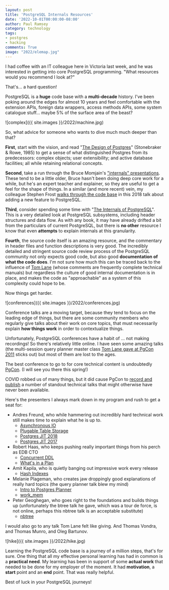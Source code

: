 ```yaml
---
layout: post
title: 'PostgreSQL Internals Resources'
date: '2022-10-01T00:00:00-08:00'
author: Paul Ramsey
category: technology
tags:
- postgres
- hacking
comments: True
image: "2022/elemap.jpg"
---
```


I had coffee with an IT colleague here in Victoria last week, and he was interested in getting into core PostgreSQL programming. "What resources would you recommend I look at?"

That's... a hard question!

PostgreSQL is a **huge** code base with a **multi-decade** history. I've been poking around the edges for almost 10 years and feel comfortable with the extension APIs, foreign data wrappers, access methods APIs, some system catalogue stuff... maybe 5% of the surface area of the beast?

![complex]({{ site.images }}/2022/machine.jpg)

So, what advice for someone who wants to dive much much deeper than that?

**First**, start with the vision, and read "[The Design of Postgres](https://dsf.berkeley.edu/papers/ERL-M85-95.pdf)" (Stonebraker & Rowe, 1985) to get a sense of what distinguished Postgres from its predecessors: complex objects; user extensibility; and active database facilities; all while retaining relational concepts.

**Second**, take a run through the Bruce Momjain's ["internals" presentations](https://momjian.us/main/presentations/internals.html). These tend to be a little older, Bruce hasn't been doing deep core work for a while, but he's an expert teacher and explainer, so they are useful to get a feel for the shape of things. In a similar (and more recent) vein, my colleague Stephen Frost [walks through the code base](https://www.youtube.com/watch?v=51yez5gBFmI) in this 2018 talk about adding a new feature to PostgreSQL.

**Third**, consider spending some time with "[The Internals of PostgreSQL](http://www.interdb.jp/pg/)". This is a very detailed look at PostgreSQL subsystems, including header structures and data flow. As with any book, it may have already drifted a bit from the particulars of current PostgreSQL, but there is **no other** resource I know that even **attempts** to explain internals at this granularity.

**Fourth**, the source code itself is an amazing resource, and the commentary in header files and function descriptions is very good. The incredibly detailed and stringent source code review process of the PostgreSQL community not only expects good code, but also good **documentation of what the code does**. I'm not sure how much this can be traced back to the influence of [Tom Lane](https://en.wikipedia.org/wiki/Tom_Lane_%28computer_scientist%29) (whose comments are frequently complete technical manuals) but regardless the culture of good internal documentation is in place, and makes the code as "approachable" as a system of this complexity could hope to be.

Now things get harder. 

![conferences]({{ site.images }}/2022/conferences.jpg)

Conference talks are a moving target, because they tend to focus on the leading edge of things, but there are some community members who regularly give talks about their work on core topics, that must necessarily explain **how things work** in order to contextualize things.

Unfortunately, PostgreSQL conferences have a habit of ... not making recordings! So there's relatively little online. I have seen some amazing talks (the multi-session query planner master class [Tom Lane gave at PgCon 2011](https://www.pgcon.org/2011/schedule/events/350.en.html) sticks out) but most of them are lost to the ages. 

The best conference to go to for core technical content is undoubtedly [PgCon](https://www.pgcon.org/). (I will see you there this spring!)

COVID robbed us of many things, but it did cause PgCon to [record and publish](https://www.youtube.com/c/PgconOrg/videos) a number of standout technical talks that might otherwise have never been available.

Here's the presenters I always mark down in my program and rush to get a seat for:

* Andres Freund, who while hammering out incredibly hard technical work still makes time to explain what he is up to. 
  * [Asynchronous IO](https://www.youtube.com/watch?v=CD0w3gWBF7s)
  * [Plugable Table Storage](https://www.youtube.com/watch?v=mTfvA9EQIz8)
  * [Postgres JIT 2018](https://www.youtube.com/watch?v=-rpsboLc8wU)
  * [Postgres JIT 2017](https://www.youtube.com/watch?v=v3NAJOFi2jU)
* Robert Haas, who keeps pushing really important things from his perch as EDB CTO
  * [Concurrent DDL](https://www.youtube.com/watch?v=kbtkKh9B7eo)
  * [What's in a Plan](https://www.youtube.com/watch?v=YH0zRk7NSfE)
* Amit Kapila, who is quietly banging out impressive work every release
  * [Hash Indexes](https://www.youtube.com/watch?v=SCaBmBbLTPQ)
* Melanie Plageman, who creates jaw droppingly good explanations of really hard topics (the query planner talk blew my mind)
  * [Intro to Postgres Planner](https://www.youtube.com/watch?v=j7UPVU5UCV4)
  * [work_mem](https://www.youtube.com/watch?v=mA8ODr4mAwo)
* Peter Geoghegan, who goes right to the foundations and builds things up (unfortunately the btree talk he gave, which was a tour de force, is not online, perhaps this nbtree talk is an acceptable substitute)
  * [nbtree](https://www.youtube.com/watch?v=p5RaATILoiE)

I would also go to any talk Tom Lane felt like giving. And Thomas Vondra, and Thomas Munro, and Oleg Bartunov. 

![hike]({{ site.images }}/2022/hike.jpg)

Learning the PostgreSQL code base is a journey of a million steps, that's for sure. One thing that all my effective personal learning has had in common is a **practical need**. My learning has been in support of some **actual work** that needed to be done for my employer of the moment. It had **motivation**, a **start** point and an **end** point. That was really helpful.

Best of luck in your PostgreSQL journeys!

